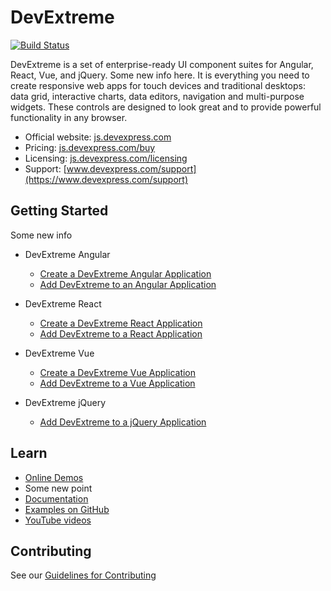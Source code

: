 # DevExtreme

[![Build Status](https://devextreme-ci.devexpress.com/api/badges/DevExpress/DevExtreme/status.svg?branch=21_1)](https://devextreme-ci.devexpress.com/DevExpress/DevExtreme)

DevExtreme is a set of enterprise-ready UI component suites for Angular, React, Vue, and jQuery. Some new info here. It is everything you need to create responsive web apps for touch devices and traditional desktops: data grid, interactive charts, data editors, navigation and multi-purpose widgets. These controls are designed to look great and to provide powerful functionality in any browser.

- Official website: [js.devexpress.com](https://js.devexpress.com)
- Pricing: [js.devexpress.com/buy](https://js.devexpress.com/Buy)
- Licensing: [js.devexpress.com/licensing](https://js.devexpress.com/Licensing)
- Support: [www.devexpress.com/support](https://www.devexpress.com/support)


## Getting Started

Some new info

- DevExtreme Angular
    - [Create a DevExtreme Angular Application](https://js.devexpress.com/Documentation/Guide/Angular_Components/Getting_Started/Create_a_DevExtreme_Application/)
    - [Add DevExtreme to an Angular Application](https://js.devexpress.com/Documentation/Guide/Angular_Components/Getting_Started/Add_DevExtreme_to_an_Angular_CLI_Application/)

- DevExtreme React
    - [Create a DevExtreme React Application](https://js.devexpress.com/Documentation/Guide/React_Components/Create_a_DevExtreme_Application/)
    - [Add DevExtreme to a React Application](https://js.devexpress.com/Documentation/Guide/React_Components/Add_DevExtreme_to_a_React_Application/)

- DevExtreme Vue
    - [Create a DevExtreme Vue Application](https://js.devexpress.com/Documentation/Guide/Vue_Components/Create_a_DevExtreme_Application/)
    - [Add DevExtreme to a Vue Application](https://js.devexpress.com/Documentation/Guide/Vue_Components/Add_DevExtreme_to_a_Vue_Application/)

- DevExtreme jQuery
    - [Add DevExtreme to a jQuery Application](https://js.devexpress.com/Documentation/Guide/jQuery_Components/Add_DevExtreme_to_a_jQuery_Application/)

## Learn

- [Online Demos](https://js.devexpress.com/Demos/)
- Some new point
- [Documentation](https://js.devexpress.com/Documentation)
- [Examples on GitHub](https://github.com/DevExpress/DevExtreme-examples)
- [YouTube videos](https://www.youtube.com/user/DeveloperExpress/)


## Contributing

See our [Guidelines for Contributing](CONTRIBUTING.md)
